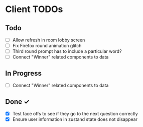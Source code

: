 # Client TODOs

## Todo

- [ ] Allow refresh in room lobby screen
- [ ] Fix Firefox round animation glitch
- [ ] Third round prompt has to include a particular word?
- [ ] Connect "Winner" related components to data

## In Progress

- [ ] Connect "Winner" related components to data

## Done ✓

- [x] Test face offs to see if they go to the next question correctly
- [x] Ensure user information in zustand state does not disappear
